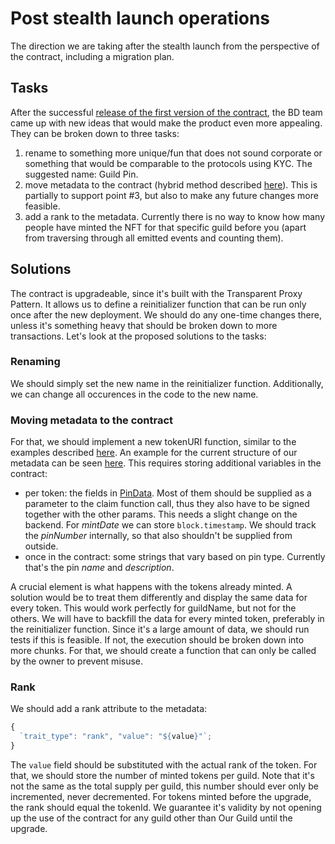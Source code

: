 # Post stealth launch operations

The direction we are taking after the stealth launch from the perspective of the contract, including a migration plan.

## Tasks

After the successful [release of the first version of the contract](https://github.com/agoraxyz/guild-pin-contract/releases/tag/v1.0.0), the BD team came up with new ideas that would make the product even more appealing. They can be broken down to three tasks:

1. rename to something more unique/fun that does not sound corporate or something that would be comparable to the protocols using KYC. The suggested name: Guild Pin.
2. move metadata to the contract (hybrid method described [here](metadata-storage#hybrid-metadata-in-the-contract-image-on-ipfs)). This is partially to support point #3, but also to make any future changes more feasible.
3. add a rank to the metadata. Currently there is no way to know how many people have minted the NFT for that specific guild before you (apart from traversing through all emitted events and counting them).

## Solutions

The contract is upgradeable, since it's built with the Transparent Proxy Pattern. It allows us to define a reinitializer function that can be run only once after the new deployment. We should do any one-time changes there, unless it's something heavy that should be broken down to more transactions. Let's look at the proposed solutions to the tasks:

### Renaming

We should simply set the new name in the reinitializer function. Additionally, we can change all occurences in the code to the new name.

### Moving metadata to the contract

For that, we should implement a new tokenURI function, similar to the examples described [here](metadata-storage#metadata-in-the-contract). An example for the current structure of our metadata can be seen [here](https://guild-xyz.mypinata.cloud/ipfs/QmPp7xsza4BWAcD2x7DVP8iBABXvJc6t5mVKtwhpYWsddZ). This requires storing additional variables in the contract:

- per token: the fields in [PinData](contracts/interfaces/IGuildPin.md#pindata). Most of them should be supplied as a parameter to the claim function call, thus they also have to be signed together with the other params. This needs a slight change on the backend. For _mintDate_ we can store `block.timestamp`. We should track the _pinNumber_ internally, so that also shouldn't be supplied from outside.
- once in the contract: some strings that vary based on pin type. Currently that's the pin _name_ and _description_.

A crucial element is what happens with the tokens already minted. A solution would be to treat them differently and display the same data for every token. This would work perfectly for guildName, but not for the others. We will have to backfill the data for every minted token, preferably in the reinitializer function. Since it's a large amount of data, we should run tests if this is feasible. If not, the execution should be broken down into more chunks. For that, we should create a function that can only be called by the owner to prevent misuse.

### Rank

We should add a rank attribute to the metadata:

```ts
{
  `trait_type": "rank", "value": "${value}"`;
}
```

The `value` field should be substituted with the actual rank of the token. For that, we should store the number of minted tokens per guild. Note that it's not the same as the total supply per guild, this number should ever only be incremented, never decremented.
For tokens minted before the upgrade, the rank should equal the tokenId. We guarantee it's validity by not opening up the use of the contract for any guild other than Our Guild until the upgrade.
